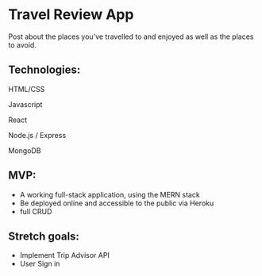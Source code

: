 # Travel Review App

Post about the places you’ve travelled to and enjoyed as well as the places to avoid.

## Technologies: 
HTML/CSS

Javascript

React

Node.js / Express

MongoDB


## MVP:
- A working full-stack application, using the MERN stack
- Be deployed online and accessible to the public via Heroku
- full CRUD

## Stretch goals: 
- Implement Trip Advisor API
- User Sign in
